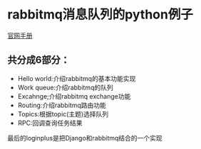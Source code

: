 # rabbitmq消息队列的python例子

[官网手册](http://www.rabbitmq.com/tutorials/tutorial-one-python.html)

## 共分成6部分：

- Hello world:介绍rabbitmq的基本功能实现
- Work queue:介绍rabbitmq的队列
- Excahnge;介绍rabbitmq exchange功能
- Routing:介绍rabbitmq路由功能
- Topics:根据topic(主题)选择队列
- RPC:回调查询任务结果

最后的loginplus是把Django和rabbitmq结合的一个实现
